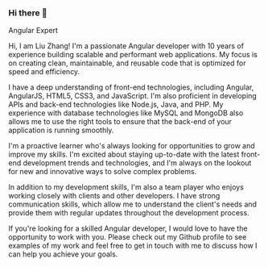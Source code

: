 ### Hi there 👋

Angular Expert

Hi, I am Liu Zhang!
I'm a passionate Angular developer with 10 years of experience building scalable and performant web applications. My focus is on creating clean, maintainable, and reusable code that is optimized for speed and efficiency. 
 
I have a deep understanding of front-end technologies, including Angular, AngularJS, HTML5, CSS3, and JavaScript. I'm also proficient in developing APIs and back-end technologies like Node.js, Java, and PHP. My experience with database technologies like MySQL and MongoDB also allows me to use the right tools to ensure that the back-end of your application is running smoothly. 
 
I'm a proactive learner who's always looking for opportunities to grow and improve my skills. I'm excited about staying up-to-date with the latest front-end development trends and technologies, and I'm always on the lookout for new and innovative ways to solve complex problems. 
 
In addition to my development skills, I'm also a team player who enjoys working closely with clients and other developers. I have strong communication skills, which allow me to understand the client's needs and provide them with regular updates throughout the development process. 
 
If you're looking for a skilled Angular developer, I would love to have the opportunity to work with you. Please check out my Github profile to see examples of my work and feel free to get in touch with me to discuss how I can help you achieve your goals.
